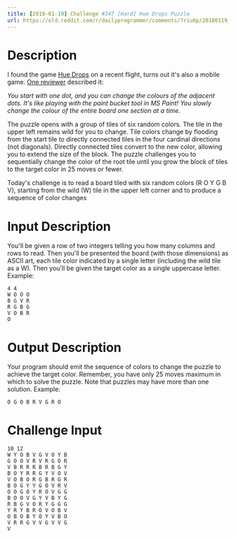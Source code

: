```yaml
---
title: [2018-01-19] Challenge #347 [Hard] Hue Drops Puzzle
url: https://old.reddit.com/r/dailyprogrammer/comments/7riu6p/20180119_challenge_347_hard_hue_drops_puzzle/
---
```


# Description

I found the game [Hue Drops](https://apkpure.com/hue-drops/aero.woi.huedrops) on a recent flight, turns out it's also a mobile game. [One reviewer](https://www.kotaku.com.au/2017/06/every-game-in-my-delta-airplane-seat-reviewed/) described it:

_You start with one dot, and you can change the colours of the adjacent dots. It's like playing with the paint bucket tool in MS Paint! You slowly change the colour of the entire board one section at a time._

The puzzle opens with a group of tiles of six random colors. The tile in the upper left remains wild for you to change. Tile colors change by flooding from the start tile to directly connected tiles in the four cardinal directions (not diagonals). Directly connected tiles convert to the new color, allowing you to extend the size of the block. The puzzle challenges you to sequentially change the color of the root tile until you grow the block of tiles to the target color in 25 moves or fewer.

Today's challenge is to read a board tiled with six random colors (R O Y G B V), starting from the wild (W) tile in the upper left corner and to produce a sequence of color changes 

# Input Description

You'll be given a row of two integers telling you how many columns and rows to read. Then you'll be presented the board (with those dimensions) as ASCII art, each tile color indicated by a single letter (including the wild tile as a W). Then you'll be given the target color as a single uppercase letter. Example:

    4 4 
    W O O O 
    B G V R
    R G B G
    V O B R
    O

# Output Description

Your program should emit the sequence of colors to change the puzzle to achieve the target color. Remember, you have only 25 moves maximum in which to solve the puzzle. Note that puzzles may have more than one solution. Example:

    O G O B R V G R O

# Challenge Input

    10 12
    W Y O B V G V O Y B
    G O O V R V R G O R
    V B R R R B R B G Y
    B O Y R R G Y V O V
    V O B O R G B R G R
    B O G Y Y G O V R V
    O O G O Y R O V G G
    B O O V G Y V B Y G
    R B G V O R Y G G G
    Y R Y B R O V O B V
    O B O B Y O Y V B O
    V R R G V V G V V G
    V
